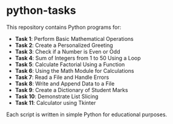 # python-tasks

This repository contains Python programs for:

- **Task 1**: Perform Basic Mathematical Operations
- **Task 2**: Create a Personalized Greeting
- **Task 3**: Check if a Number is Even or Odd
- **Task 4**: Sum of Integers from 1 to 50 Using a Loop
- **Task 5**: Calculate Factorial Using a Function 
- **Task 6**: Using the Math Module for Calculations
- **Task 7**: Read a File and Handle Errors 
- **Task 8**: Write and Append Data to a File
- **Task 9**:  Create a Dictionary of Student Marks
- **Task 10**: Demonstrate List Slicing
- **Task 11**: Calculator using Tkinter 

Each script is written in simple Python for educational purposes.
